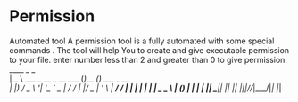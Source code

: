 # Permission
Automated tool
A permission tool is a fully automated with some special commands .
The tool will help You to create and give executable permission to your file.
enter number less than 2 and greater than 0 to give permission.
                ____                     _         _             
               |  _ \ ___ _ __ _ __ ___ (_)___ ___(_) ___  _ __  
               | |_) / _ \ '__| '_ ` _ \| / __/ __| |/ _ \| '_ \ 
               |  __/  __/ |  | | | | | | \__ \__ \ | (_) | | | |
               |_|   \___|_|  |_| |_| |_|_|___/___/_|\___/|_| |_|
                                                                 
